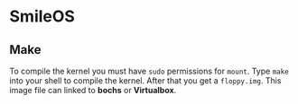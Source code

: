 # SmileOS

## Make
To compile the kernel you must have `sudo` permissions for `mount`.
Type `make` into your shell to compile the kernel. After that you get a `floppy.img`. This image file can linked to __bochs__ or __Virtualbox__.
